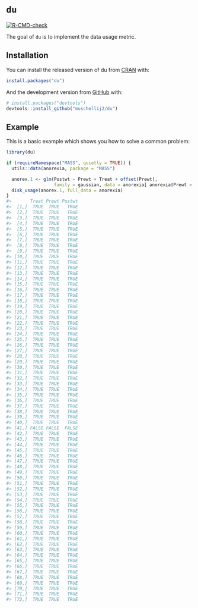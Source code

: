 
<!-- README.md is generated from README.Rmd. Please edit that file -->

# `du`

<!-- badges: start -->

[![R-CMD-check](https://github.com/muschellij2/du/workflows/R-CMD-check/badge.svg)](https://github.com/muschellij2/du/actions)
<!-- badges: end -->

The goal of `du` is to implement the data usage metric.

## Installation

You can install the released version of du from
[CRAN](https://CRAN.R-project.org) with:

``` r
install.packages("du")
```

And the development version from [GitHub](https://github.com/) with:

``` r
# install.packages("devtools")
devtools::install_github("muschellij2/du")
```

## Example

This is a basic example which shows you how to solve a common problem:

``` r
library(du)
```

``` r
if (requireNamespace("MASS", quietly = TRUE)) {
  utils::data(anorexia, package = "MASS")

  anorex.1 <- glm(Postwt ~ Prewt + Treat + offset(Prewt),
                  family = gaussian, data = anorexia[ anorexia$Prewt > 70.25,])
  disk_usage(anorex.1, full_data = anorexia)
}
#>       Treat Prewt Postwt
#>  [1,]  TRUE  TRUE   TRUE
#>  [2,]  TRUE  TRUE   TRUE
#>  [3,]  TRUE  TRUE   TRUE
#>  [4,]  TRUE  TRUE   TRUE
#>  [5,]  TRUE  TRUE   TRUE
#>  [6,]  TRUE  TRUE   TRUE
#>  [7,]  TRUE  TRUE   TRUE
#>  [8,]  TRUE  TRUE   TRUE
#>  [9,]  TRUE  TRUE   TRUE
#> [10,]  TRUE  TRUE   TRUE
#> [11,]  TRUE  TRUE   TRUE
#> [12,]  TRUE  TRUE   TRUE
#> [13,]  TRUE  TRUE   TRUE
#> [14,]  TRUE  TRUE   TRUE
#> [15,]  TRUE  TRUE   TRUE
#> [16,]  TRUE  TRUE   TRUE
#> [17,]  TRUE  TRUE   TRUE
#> [18,]  TRUE  TRUE   TRUE
#> [19,]  TRUE  TRUE   TRUE
#> [20,]  TRUE  TRUE   TRUE
#> [21,]  TRUE  TRUE   TRUE
#> [22,]  TRUE  TRUE   TRUE
#> [23,]  TRUE  TRUE   TRUE
#> [24,]  TRUE  TRUE   TRUE
#> [25,]  TRUE  TRUE   TRUE
#> [26,]  TRUE  TRUE   TRUE
#> [27,]  TRUE  TRUE   TRUE
#> [28,]  TRUE  TRUE   TRUE
#> [29,]  TRUE  TRUE   TRUE
#> [30,]  TRUE  TRUE   TRUE
#> [31,]  TRUE  TRUE   TRUE
#> [32,]  TRUE  TRUE   TRUE
#> [33,]  TRUE  TRUE   TRUE
#> [34,]  TRUE  TRUE   TRUE
#> [35,]  TRUE  TRUE   TRUE
#> [36,]  TRUE  TRUE   TRUE
#> [37,]  TRUE  TRUE   TRUE
#> [38,]  TRUE  TRUE   TRUE
#> [39,]  TRUE  TRUE   TRUE
#> [40,]  TRUE  TRUE   TRUE
#> [41,] FALSE FALSE  FALSE
#> [42,]  TRUE  TRUE   TRUE
#> [43,]  TRUE  TRUE   TRUE
#> [44,]  TRUE  TRUE   TRUE
#> [45,]  TRUE  TRUE   TRUE
#> [46,]  TRUE  TRUE   TRUE
#> [47,]  TRUE  TRUE   TRUE
#> [48,]  TRUE  TRUE   TRUE
#> [49,]  TRUE  TRUE   TRUE
#> [50,]  TRUE  TRUE   TRUE
#> [51,]  TRUE  TRUE   TRUE
#> [52,]  TRUE  TRUE   TRUE
#> [53,]  TRUE  TRUE   TRUE
#> [54,]  TRUE  TRUE   TRUE
#> [55,]  TRUE  TRUE   TRUE
#> [56,]  TRUE  TRUE   TRUE
#> [57,]  TRUE  TRUE   TRUE
#> [58,]  TRUE  TRUE   TRUE
#> [59,]  TRUE  TRUE   TRUE
#> [60,]  TRUE  TRUE   TRUE
#> [61,]  TRUE  TRUE   TRUE
#> [62,]  TRUE  TRUE   TRUE
#> [63,]  TRUE  TRUE   TRUE
#> [64,]  TRUE  TRUE   TRUE
#> [65,]  TRUE  TRUE   TRUE
#> [66,]  TRUE  TRUE   TRUE
#> [67,]  TRUE  TRUE   TRUE
#> [68,]  TRUE  TRUE   TRUE
#> [69,]  TRUE  TRUE   TRUE
#> [70,]  TRUE  TRUE   TRUE
#> [71,]  TRUE  TRUE   TRUE
#> [72,]  TRUE  TRUE   TRUE
```
